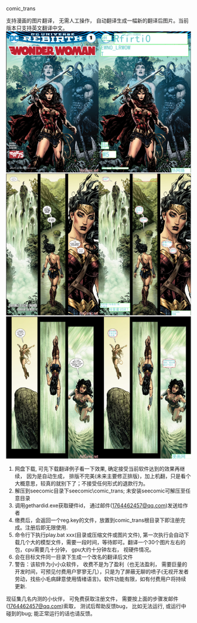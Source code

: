 comic_trans

支持漫画的图片翻译， 无需人工操作， 自动翻译生成一幅新的翻译后图片。当前版本只支持英文翻译中文。
![image](https://github.com/nessessary/seecomic/raw/master/pics/comic_trans_sample001.jpg)<br>
![image](https://github.com/nessessary/seecomic/raw/master/pics/comic_trans_sample002.jpg)<br>
![image](https://github.com/nessessary/seecomic/raw/master/pics/comic_trans_sample003.jpg)<br>
1. 网盘下载, 可先下载翻译例子看一下效果, 确定接受当前软件达到的效果再继续， 因为是自动生成， 排版不完美(未来主要修正排版)，加上机翻，只是看个大概意思，较真的就别下了；不接受任何形式的退款行为。
2. 解压到seecomic目录下seecomic\comic_trans; 未安装seecomic可解压至任意目录
3. 调用gethardid.exe获取硬件id， 通过邮件(1764462457@qq.com)发送给作者
4. 缴费后，会返回一个reg.key的文件，放置到comic_trans根目录下即注册完成。注册后即无限使用.
5. 命令行下执行play.bat xxx(目录或压缩文件或图片文件), 第一次执行会自动下载几个大的模型文件，需要一段时间，等待即可。翻译一个30个图片左右的包，cpu需要几十分钟， gpu大约十分钟左右， 视硬件情况。
6. 会在目标文件同一目录下生成一个改名的翻译后文件
7. 警告：该软件为小小众软件， 收费不是为了盈利（也无法盈利， 需要巨量的开发时间，可预见付费用户寥寥无几），只是为了屏蔽无聊的喷子(无视开发者劳动，找些小毛病肆意使用情绪语言)。软件功能有限，如有付费用户将持续更新.

现征集几名内测的小伙伴， 可免费获取注册文件， 需要按上面的步骤发邮件(1764462457@qq.com)索取， 测试后帮助反馈bug， 比如无法运行, 或运行中碰到的bug; 能正常运行的话也请反馈。

